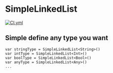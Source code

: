 # SimpleLinkedList
[![CI.yml](https://github.com/gannasong/SimpleLinkedList/actions/workflows/CI.yml/badge.svg)](https://github.com/gannasong/SimpleLinkedList/actions/workflows/CI.yml)

## Simple define any type you want
```
var stringType = SimpleLinkedList<String>()
var intType = SimpleLinkedList<Int>()
var boolType = SimpleLinkedList<Bool>()
var anyType = SimpleLinkedList<Any>()
...
```
